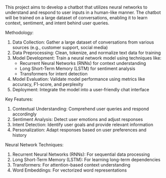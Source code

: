 This project aims to develop a chatbot that utilizes neural networks to understand and respond to user inputs in a human-like manner. The chatbot will be trained on a large dataset of conversations, enabling it to learn context, sentiment, and intent behind user queries.

Methodology:

1. Data Collection: Gather a large dataset of conversations from various sources (e.g., customer support, social media)
2. Data Preprocessing: Clean, tokenize, and normalize text data for training
3. Model Development: Train a neural network model using techniques like:
    - Recurrent Neural Networks (RNNs) for context understanding
    - Long Short-Term Memory (LSTM) for sentiment analysis
    - Transformers for intent detection
4. Model Evaluation: Validate model performance using metrics like accuracy, F1-score, and perplexity
5. Deployment: Integrate the model into a user-friendly chat interface

Key Features:

1. Contextual Understanding: Comprehend user queries and respond accordingly
2. Sentiment Analysis: Detect user emotions and adjust responses
3. Intent Detection: Identify user goals and provide relevant information
4. Personalization: Adapt responses based on user preferences and history

Neural Network Techniques:

1. Recurrent Neural Networks (RNNs): For sequential data processing
2. Long Short-Term Memory (LSTM): For learning long-term dependencies
3. Transformers: For attention-based context understanding
4. Word Embeddings: For vectorized word representations
